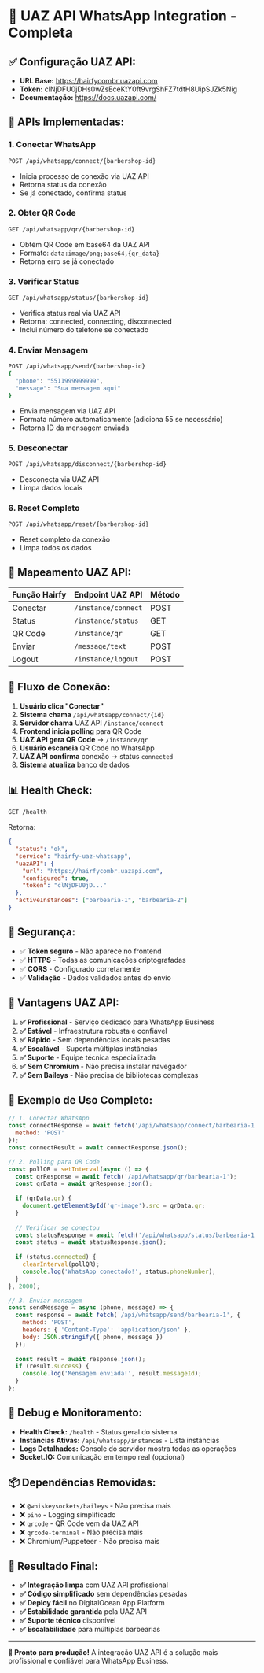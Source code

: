 # 🚀 UAZ API WhatsApp Integration - Completa

## ✅ **Configuração UAZ API:**

- **URL Base:** https://hairfycombr.uazapi.com
- **Token:** clNjDFU0jDHs0wZsEceKtY0ft9vrgShFZ7tdtH8UipSJZk5Nig
- **Documentação:** https://docs.uazapi.com/

## 📱 **APIs Implementadas:**

### 1. **Conectar WhatsApp**
```bash
POST /api/whatsapp/connect/{barbershop-id}
```
- Inicia processo de conexão via UAZ API
- Retorna status da conexão
- Se já conectado, confirma status

### 2. **Obter QR Code**
```bash
GET /api/whatsapp/qr/{barbershop-id}
```
- Obtém QR Code em base64 da UAZ API
- Formato: `data:image/png;base64,{qr_data}`
- Retorna erro se já conectado

### 3. **Verificar Status**
```bash
GET /api/whatsapp/status/{barbershop-id}
```
- Verifica status real via UAZ API
- Retorna: connected, connecting, disconnected
- Inclui número do telefone se conectado

### 4. **Enviar Mensagem**
```bash
POST /api/whatsapp/send/{barbershop-id}
{
  "phone": "5511999999999",
  "message": "Sua mensagem aqui"
}
```
- Envia mensagem via UAZ API
- Formata número automaticamente (adiciona 55 se necessário)
- Retorna ID da mensagem enviada

### 5. **Desconectar**
```bash
POST /api/whatsapp/disconnect/{barbershop-id}
```
- Desconecta via UAZ API
- Limpa dados locais

### 6. **Reset Completo**
```bash
POST /api/whatsapp/reset/{barbershop-id}
```
- Reset completo da conexão
- Limpa todos os dados

## 🔗 **Mapeamento UAZ API:**

| Função Hairfy | Endpoint UAZ API | Método |
|---------------|------------------|---------|
| Conectar | `/instance/connect` | POST |
| Status | `/instance/status` | GET |
| QR Code | `/instance/qr` | GET |
| Enviar | `/message/text` | POST |
| Logout | `/instance/logout` | POST |

## 🎯 **Fluxo de Conexão:**

1. **Usuário clica "Conectar"**
2. **Sistema chama** `/api/whatsapp/connect/{id}`
3. **Servidor chama** UAZ API `/instance/connect`
4. **Frontend inicia polling** para QR Code
5. **UAZ API gera QR Code** → `/instance/qr`
6. **Usuário escaneia** QR Code no WhatsApp
7. **UAZ API confirma** conexão → status `connected`
8. **Sistema atualiza** banco de dados

## 📊 **Health Check:**

```bash
GET /health
```

Retorna:
```json
{
  "status": "ok",
  "service": "hairfy-uaz-whatsapp",
  "uazAPI": {
    "url": "https://hairfycombr.uazapi.com",
    "configured": true,
    "token": "clNjDFU0jD..."
  },
  "activeInstances": ["barbearia-1", "barbearia-2"]
}
```

## 🔐 **Segurança:**

- ✅ **Token seguro** - Não aparece no frontend
- ✅ **HTTPS** - Todas as comunicações criptografadas
- ✅ **CORS** - Configurado corretamente
- ✅ **Validação** - Dados validados antes do envio

## 🚀 **Vantagens UAZ API:**

1. **✅ Profissional** - Serviço dedicado para WhatsApp Business
2. **✅ Estável** - Infraestrutura robusta e confiável
3. **✅ Rápido** - Sem dependências locais pesadas
4. **✅ Escalável** - Suporta múltiplas instâncias
5. **✅ Suporte** - Equipe técnica especializada
6. **✅ Sem Chromium** - Não precisa instalar navegador
7. **✅ Sem Baileys** - Não precisa de bibliotecas complexas

## 🎯 **Exemplo de Uso Completo:**

```javascript
// 1. Conectar WhatsApp
const connectResponse = await fetch('/api/whatsapp/connect/barbearia-1', {
  method: 'POST'
});
const connectResult = await connectResponse.json();

// 2. Polling para QR Code
const pollQR = setInterval(async () => {
  const qrResponse = await fetch('/api/whatsapp/qr/barbearia-1');
  const qrData = await qrResponse.json();
  
  if (qrData.qr) {
    document.getElementById('qr-image').src = qrData.qr;
  }
  
  // Verificar se conectou
  const statusResponse = await fetch('/api/whatsapp/status/barbearia-1');
  const status = await statusResponse.json();
  
  if (status.connected) {
    clearInterval(pollQR);
    console.log('WhatsApp conectado!', status.phoneNumber);
  }
}, 2000);

// 3. Enviar mensagem
const sendMessage = async (phone, message) => {
  const response = await fetch('/api/whatsapp/send/barbearia-1', {
    method: 'POST',
    headers: { 'Content-Type': 'application/json' },
    body: JSON.stringify({ phone, message })
  });
  
  const result = await response.json();
  if (result.success) {
    console.log('Mensagem enviada!', result.messageId);
  }
};
```

## 🔧 **Debug e Monitoramento:**

- **Health Check:** `/health` - Status geral do sistema
- **Instâncias Ativas:** `/api/whatsapp/instances` - Lista instâncias
- **Logs Detalhados:** Console do servidor mostra todas as operações
- **Socket.IO:** Comunicação em tempo real (opcional)

## 📦 **Dependências Removidas:**

- ❌ `@whiskeysockets/baileys` - Não precisa mais
- ❌ `pino` - Logging simplificado
- ❌ `qrcode` - QR Code vem da UAZ API
- ❌ `qrcode-terminal` - Não precisa mais
- ❌ Chromium/Puppeteer - Não precisa mais

## 🎉 **Resultado Final:**

- **✅ Integração limpa** com UAZ API profissional
- **✅ Código simplificado** sem dependências pesadas
- **✅ Deploy fácil** no DigitalOcean App Platform
- **✅ Estabilidade garantida** pela UAZ API
- **✅ Suporte técnico** disponível
- **✅ Escalabilidade** para múltiplas barbearias

---

**🚀 Pronto para produção!** A integração UAZ API é a solução mais profissional e confiável para WhatsApp Business.